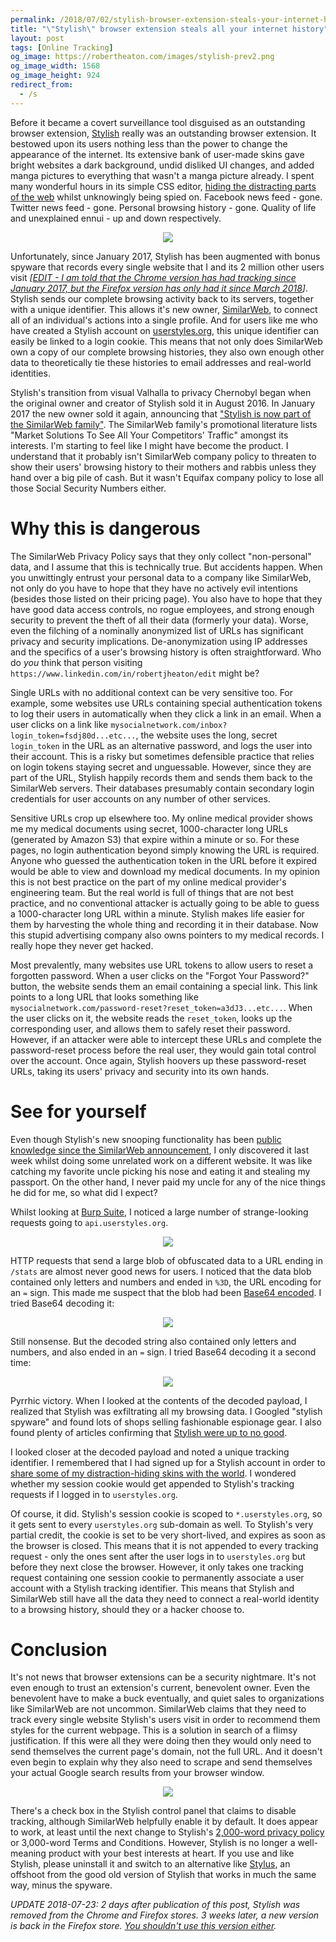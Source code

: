 ```yaml
---
permalink: /2018/07/02/stylish-browser-extension-steals-your-internet-history/
title: "\"Stylish\" browser extension steals all your internet history"
layout: post
tags: [Online Tracking]
og_image: https://robertheaton.com/images/stylish-prev2.png
og_image_width: 1568
og_image_height: 924
redirect_from:
  - /s
---
```

Before it became a covert surveillance tool disguised as an outstanding browser extension, [Stylish](https://userstyles.org) really was an outstanding browser extension. It bestowed upon its users nothing less than the power to change the appearance of the internet. Its extensive bank of user-made skins gave bright websites a dark background, undid disliked UI changes, and added manga pictures to everything that wasn't a manga picture already. I spent many wonderful hours in its simple CSS editor, [hiding the distracting parts of the web](/2016/08/08/hide-the-internet/) whilst unknowingly being spied on. Facebook news feed - gone. Twitter news feed - gone. Personal browsing history - gone. Quality of life and unexplained ennui - up and down respectively.

<p style="text-align: center;">
	<img src="/images/stylish-fb.jpg" />
</p>

Unfortunately, since January 2017, Stylish has been augmented with bonus spyware that records every single website that I and its 2 million other users visit *[[EDIT - I am told that the Chrome version has had tracking since January 2017, but the Firefox version has only had it since March 2018](https://twitter.com/Caspy7/status/1014971142581444610)]*. Stylish sends our complete browsing activity back to its servers, together with a unique identifier. This allows it's new owner, [SimilarWeb](https://www.similarweb.com), to connect all of an individual's actions into a single profile. And for users like me who have created a Stylish account on [userstyles.org](https://userstyles.org), this unique identifier can easily be linked to a login cookie. This means that not only does SimilarWeb own a copy of our complete browsing histories, they also own enough other data to theoretically tie these histories to email addresses and real-world identities.

Stylish's transition from visual Valhalla to privacy Chernobyl began when the original owner and creator of Stylish sold it in August 2016. In January 2017 the new owner sold it again, announcing that ["Stylish is now part of the SimilarWeb family"](https://forum.userstyles.org/discussion/53233/announcement-to-the-community). The SimilarWeb family's promotional literature lists "Market Solutions To See All Your Competitors' Traffic" amongst its interests. I'm starting to feel like I might have become the product. I understand that it probably isn't SimilarWeb company policy to threaten to show their users' browsing history to their mothers and rabbis unless they hand over a big pile of cash. But it wasn't Equifax company policy to lose all those Social Security Numbers either.

# Why this is dangerous

The SimilarWeb Privacy Policy says that they only collect "non-personal" data, and I assume that this is technically true. But accidents happen. When you unwittingly entrust your personal data to a company like SimilarWeb, not only do you have to hope that they have no actively evil intentions (besides those listed on their pricing page). You also have to hope that they have good data access controls, no rogue employees, and strong enough security to prevent the theft of all their data (formerly your data). Worse, even the filching of a nominally anonymized list of URLs has significant privacy and security implications. De-anonymization using IP addresses and the specifics of a user's browsing history is often straightforward. Who do *you* think that person visiting `https://www.linkedin.com/in/robertjheaton/edit` might be?

Single URLs with no additional context can be very sensitive too. For example, some websites use URLs containing special authentication tokens to log their users in automatically when they click a link in an email. When a user clicks on a link like `mysocialnetwork.com/inbox?login_token=fsdj80d...etc...`, the website uses the long, secret `login_token` in the URL as an alternative password, and logs the user into their account. This is a risky but sometimes defensible practice that relies on login tokens staying secret and unguessable. However, since they are part of the URL, Stylish happily records them and sends them back to the SimilarWeb servers. Their databases presumably contain secondary login credentials for user accounts on any number of other services.

Sensitive URLs crop up elsewhere too. My online medical provider shows me my medical documents using secret, 1000-character long URLs (generated by Amazon S3) that expire within a minute or so. For these pages, no login authentication beyond simply knowing the URL is required. Anyone who guessed the authentication token in the URL before it expired would be able to view and download my medical documents. In my opinion this is not best practice on the part of my online medical provider's engineering team. But the real world is full of things that are not best practice, and no conventional attacker is actually going to be able to guess a 1000-character long URL within a minute. Stylish makes life easier for them by harvesting the whole thing and recording it in their database. Now this stupid advertising company also owns pointers to my medical records. I really hope they never get hacked.

Most prevalently, many websites use URL tokens to allow users to reset a forgotten password. When a user clicks on the "Forgot Your Password?" button, the website sends them an email containing a special link. This link points to a long URL that looks something like `mysocialnetwork.com/password-reset?reset_token=a3dJ3...etc...`. When the user clicks on it, the website reads the `reset_token`, looks up the corresponding user, and allows them to safely reset their password. However, if an attacker were able to intercept these URLs and complete the password-reset process before the real user, they would gain total control over the account. Once again, Stylish hoovers up these password-reset URLs, taking its users' privacy and security into its own hands.

# See for yourself

Even though Stylish's new snooping functionality has been [public knowledge since the SimilarWeb announcement](https://www.bleepingcomputer.com/news/software/2-million-users-impacted-by-new-data-collection-policy-in-stylish-browser-add-on/), I only discovered it last week whilst doing some unrelated work on a different website. It was like catching my favorite uncle picking his nose and eating it and stealing my passport. On the other hand, I never paid my uncle for any of the nice things he did for me, so what did I expect?

Whilst looking at [Burp Suite](https://portswigger.net/burp), I noticed a large number of strange-looking requests going to `api.userstyles.org`.

<p style="text-align: center;">
	<img src="/images/stylish-burp-1-3.jpg" />
</p>

HTTP requests that send a large blob of obfuscated data to a URL ending in `/stats` are almost never good news for users. I noticed that the data blob contained only letters and numbers and ended in `%3D`, the URL encoding for an `=` sign. This made me suspect that the blob had been [Base64 encoded](https://en.wikipedia.org/wiki/Base64). I tried Base64 decoding it:

<p style="text-align: center;">
	<img src="/images/stylish-burp-2-2.jpg" />
</p>

Still nonsense. But the decoded string also contained only letters and numbers, and also ended in an `=` sign. I tried Base64 decoding it a second time:

<p style="text-align: center;">
	<img src="/images/stylish-3-2.jpg" />
</p>

Pyrrhic victory. When I looked at the contents of the decoded payload, I realized that Stylish was exfiltrating all my browsing data. I Googled "stylish spyware" and found lots of shops selling fashionable espionage gear. I also found plenty of articles confirming that [Stylish were up to no good](https://www.ghacks.net/2017/01/04/major-stylish-add-on-changes-in-regards-to-privacy/).

I looked closer at the decoded payload and noted a unique tracking identifier. I remembered that I had signed up for a Stylish account in order to [share some of my distraction-hiding skins with the world](/2016/08/08/hide-the-internet/). I wondered whether my session cookie would get appended to Stylish's tracking requests if I logged in to  `userstyles.org`.

Of course, it did. Stylish's session cookie is scoped to `*.userstyles.org`, so it gets sent to every `userstyles.org` sub-domain as well. To Stylish's very partial credit, the cookie is set to be very short-lived, and expires as soon as the browser is closed. This means that it is not appended to every tracking request - only the ones sent after the user logs in to `userstyles.org` but before they next close the browser. However, it only takes one tracking request containing one session cookie to permanently associate a user account with a Stylish tracking identifier. This means that Stylish and SimilarWeb still have all the data they need to connect a real-world identity to a browsing history, should they or a hacker choose to.

# Conclusion

It's not news that browser extensions can be a security nightmare. It's not even enough to trust an extension's current, benevolent owner. Even the benevolent have to make a buck eventually, and quiet sales to organizations like SimilarWeb are not uncommon. SimilarWeb claims that they need to track every single website Stylish's users visit in order to recommend them styles for the current webpage. This is a solution in search of a flimsy justification. If this were all they were doing then they would only need to send themselves the current page's domain, not the full URL. And it doesn't even begin to explain why they also need to scrape and send themselves your actual Google search results from your browser window.

<p style="text-align: center;">
	<img src="/images/stylish-google.jpg" />
</p>

There's a check box in the Stylish control panel that claims to disable tracking, although SimilarWeb helpfully enable it by default. It does appear to work, at least until the next change to Stylish's [2,000-word privacy policy](https://userstyles.org/login/policy) or 3,000-word Terms and Conditions. However, Stylish is no longer a well-meaning product with your best interests at heart. If you use and like Stylish, please uninstall it and switch to an alternative like [Stylus](https://www.ghacks.net/2017/05/16/stylus-is-a-stylish-fork-without-analytics/), an offshoot from the good old version of Stylish that works in much the same way, minus the spyware.

*UPDATE 2018-07-23: 2 days after publication of this post, Stylish was removed from the Chrome and Firefox stores. 3 weeks later, a new version is back in the Firefox store. [You shouldn't use this version either](/2018/08/16/stylish-is-back-and-you-still-shouldnt-use-it/).*
